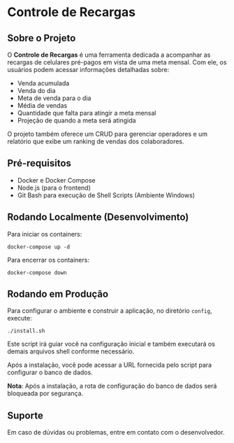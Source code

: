 # Controle de Recargas

## Sobre o Projeto

O **Controle de Recargas** é uma ferramenta dedicada a acompanhar as recargas de celulares pré-pagos em vista de uma meta mensal. Com ele, os usuários podem acessar informações detalhadas sobre:

- Venda acumulada
- Venda do dia
- Meta de venda para o dia
- Média de vendas
- Quantidade que falta para atingir a meta mensal
- Projeção de quando a meta será atingida

O projeto também oferece um CRUD para gerenciar operadores e um relatório que exibe um ranking de vendas dos colaboradores.

## Pré-requisitos

- Docker e Docker Compose
- Node.js (para o frontend)
- Git Bash para execução de Shell Scripts (Ambiente Windows)

## Rodando Localmente (Desenvolvimento)

Para iniciar os containers:

```
docker-compose up -d
```

Para encerrar os containers:

```
docker-compose down
```

## Rodando em Produção

Para configurar o ambiente e construir a aplicação, no diretório `config`, execute:

```
./install.sh
```

Este script irá guiar você na configuração inicial e também executará os demais arquivos shell conforme necessário.

Após a instalação, você pode acessar a URL fornecida pelo script para configurar o banco de dados.

**Nota**: Após a instalação, a rota de configuração do banco de dados será bloqueada por segurança.

## Suporte

Em caso de dúvidas ou problemas, entre em contato com o desenvolvedor.
